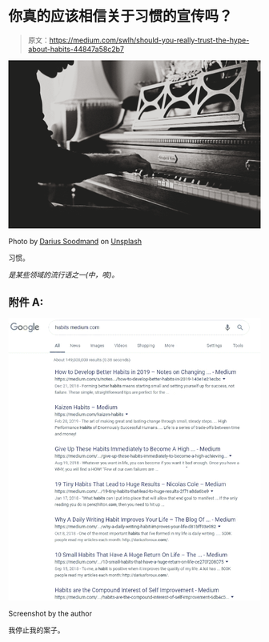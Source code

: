 # 你真的应该相信关于习惯的宣传吗？

> 原文：<https://medium.com/swlh/should-you-really-trust-the-hype-about-habits-44847a58c2b7>

![](img/ca99e0ee9dd7d4c797aaeaad86f917e6.png)

Photo by [Darius Soodmand](https://unsplash.com/@dsoodmand?utm_source=medium&utm_medium=referral) on [Unsplash](https://unsplash.com?utm_source=medium&utm_medium=referral)

习惯。

*是某些领域的流行语之一(*中，咳*)。*

## 附件 A:

![](img/24783a1590e4c1050a3a98af3cf44630.png)

Screenshot by the author

我停止我的案子。